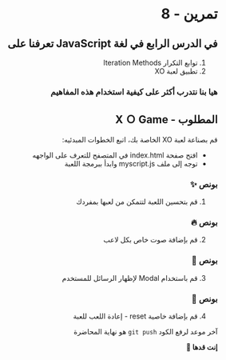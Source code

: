 <div dir="rtl">

# تمرين - 8

## في الدرس الرابع في لغة JavaScript تعرفنا على

1. توابع التكرار Iteration Methods
2. تطبيق لعبة XO

### هيا بنا نتدرب أكثر على كيفية استخدام هذه المفاهيم

## المطلوب - X Ｏ Game

قم بصناعة لعبة XO الخاصة بك، اتبع الخطوات المبدئيه:

- افتح صفحة index.html في المتصفح للتعرف على الواجهه
- توجه إلى ملف myscript.js وابدأ ببرمجة اللعبة

### بونص ✨

1. قم بتحسين اللعبة لتتمكن من لعبها بمفردك

### بونص 🔥

2. قم بإضافة صوت خاص بكل لاعب

### بونص 🏅

3. قم باستخدام Modal لإظهار الرسائل للمستخدم

### بونص 👑

4. قم بإضافة خاصية reset - إعادة اللعب للعبة

آخر موعد لرفع الكود `git push` هو نهاية المحاضرة

<b>إنت قدها 💪</b>

</div>
